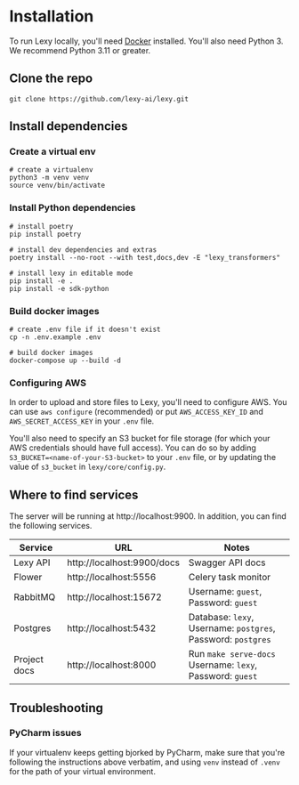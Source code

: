 # Installation

To run Lexy locally, you'll need [Docker](https://www.docker.com/get-started/) installed. You'll also need Python 3. We recommend Python 3.11 or greater.

## Clone the repo

```Shell
git clone https://github.com/lexy-ai/lexy.git
```


## Install dependencies

### Create a virtual env

```Shell
# create a virtualenv
python3 -m venv venv
source venv/bin/activate
```

### Install Python dependencies
```Shell
# install poetry
pip install poetry

# install dev dependencies and extras
poetry install --no-root --with test,docs,dev -E "lexy_transformers"

# install lexy in editable mode
pip install -e .
pip install -e sdk-python
```

### Build docker images

```Shell
# create .env file if it doesn't exist
cp -n .env.example .env

# build docker images
docker-compose up --build -d
```

### Configuring AWS

In order to upload and store files to Lexy, you'll need to configure AWS. You can use `aws configure` (recommended) or 
put `AWS_ACCESS_KEY_ID` and `AWS_SECRET_ACCESS_KEY` in your `.env` file.

You'll also need to specify an S3 bucket for file storage (for which your AWS credentials should have full access). 
You can do so by adding `S3_BUCKET=<name-of-your-S3-bucket>` to your `.env` file, or by updating the value of 
`s3_bucket` in `lexy/core/config.py`.

## Where to find services

The server will be running at http://localhost:9900. In addition, you can find the following services.


| Service      | URL                        | Notes                                                         |
|--------------|----------------------------|---------------------------------------------------------------|
| Lexy API     | http://localhost:9900/docs | Swagger API docs                                              |
| Flower       | http://localhost:5556      | Celery task monitor                                           |
| RabbitMQ     | http://localhost:15672     | Username: `guest`, Password: `guest`                          |
| Postgres     | http://localhost:5432      | Database: `lexy`, Username: `postgres`, Password: `postgres`  |
| Project docs | http://localhost:8000      | Run `make serve-docs`<br/>Username: `lexy`, Password: `guest` |


## Troubleshooting

### PyCharm issues

If your virtualenv keeps getting bjorked by PyCharm, make sure that you're following the instructions above verbatim, 
and using `venv` instead of `.venv` for the path of your virtual environment.
